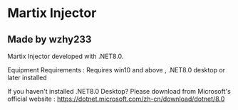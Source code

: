 # Martix Injector

## Made by wzhy233

Martix Injector developed with .NET8.0.

Equipment Requirements : Requires win10 and above , .NET8.0 desktop or later installed

If you haven't installed .NET8.0 Desktop? Please download from Microsoft's official website : https://dotnet.microsoft.com/zh-cn/download/dotnet/8.0
